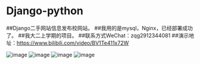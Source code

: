 # Django-python
##Django二手网站信息发布校网站。
##我用的是mysql，Nginx，已经部署成功了。
##我大二上学期的项目。
##联系方式WeChat：zqg2912344081
##演示地址：https://www.bilibili.com/video/BV1Te411x72W

![image](https://github.com/yuelishaonian/Django/blob/master/pre_veiw/1.png)
![image](https://github.com/yuelishaonian/Django/blob/master/pre_veiw/2.png)
![image](https://github.com/yuelishaonian/Django/blob/master/pre_veiw/3.png)
![image](https://github.com/yuelishaonian/Django/blob/master/pre_veiw/4.png)
